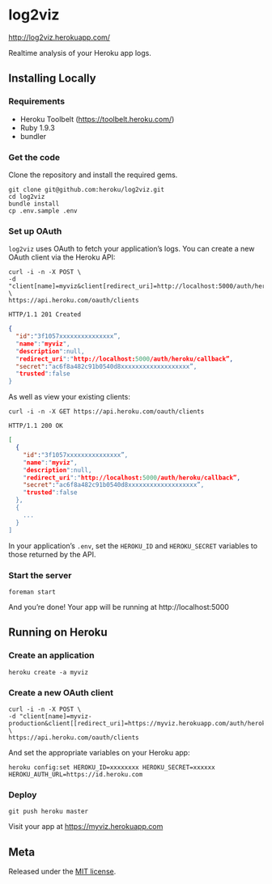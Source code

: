 # log2viz

http://log2viz.herokuapp.com/

Realtime analysis of your Heroku app logs.

## Installing Locally

### Requirements

* Heroku Toolbelt (https://toolbelt.heroku.com/)
* Ruby 1.9.3
* bundler

### Get the code

Clone the repository and install the required gems.

```
git clone git@github.com:heroku/log2viz.git
cd log2viz
bundle install
cp .env.sample .env
```

### Set up OAuth

`log2viz` uses OAuth to fetch your application’s logs. You can create a new OAuth client via the Heroku API:

```
curl -i -n -X POST \
-d "client[name]=myviz&client[redirect_uri]=http://localhost:5000/auth/heroku/callback" \
https://api.heroku.com/oauth/clients
```

    HTTP/1.1 201 Created

```json
{
  "id":"3f1057xxxxxxxxxxxxxxx”,
  "name":"myviz",
  "description":null,
  "redirect_uri":"http://localhost:5000/auth/heroku/callback”,
  "secret":"ac6f8a482c91b0540d8xxxxxxxxxxxxxxxxxxx”,
  "trusted":false
}
```

As well as view your existing clients:

```
curl -i -n -X GET https://api.heroku.com/oauth/clients
```

    HTTP/1.1 200 OK

```json
[
  {
    "id":"3f1057xxxxxxxxxxxxxxx”,
    "name":"myviz",
    "description":null,
    "redirect_uri":"http://localhost:5000/auth/heroku/callback”,
    "secret":"ac6f8a482c91b0540d8xxxxxxxxxxxxxxxxxxx”,
    "trusted":false
  },
  {
    ...
  }
]
```

In your application’s `.env`, set the `HEROKU_ID` and `HEROKU_SECRET` variables to those returned by the API.

### Start the server

```
foreman start
```

And you’re done! Your app will be running at http://localhost:5000

## Running on Heroku

### Create an application

```
heroku create -a myviz
```

### Create a new OAuth client

```
curl -i -n -X POST \
-d "client[name]=myviz-production&client[[redirect_uri]=https://myviz.herokuapp.com/auth/heroku/callback” \
https://api.heroku.com/oauth/clients
```

And set the appropriate variables on your Heroku app:

```
heroku config:set HEROKU_ID=xxxxxxxx HEROKU_SECRET=xxxxxx HEROKU_AUTH_URL=https://id.heroku.com
```

### Deploy

```
git push heroku master
```

Visit your app at https://myviz.herokuapp.com

## Meta

Released under the [MIT license](http://www.opensource.org/licenses/mit-license.php).
